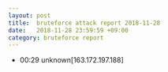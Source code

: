 ```yaml
---
layout: post
title:  bruteforce attack report 2018-11-28
date:   2018-11-28 23:59:59 +09:00
category: bruteforce report
---
```


* 00:29 unknown[163.172.197.188]
